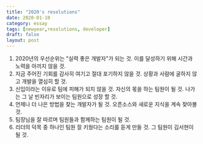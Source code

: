 ```yaml
---
title: "2020's resolutions"
date: 2020-01-10
category: essay
tags: [newyear,resolutions, developer]
draft: false
layout: post
---
```


1. 2020년의 우선순위는 "실력 좋은 개발자"가 되는 것. 이를 달성하기 위해 시간과 노력을 아끼지 않을 것.
2. 지금 주어진 기회를 감사히 여기고 절대 포기하지 않을 것. 상황과 사람에 굴하지 않고 개발을 열심히 할 것.
3. 신입이라는 이유로 팀에 피해가 되지 않을 것. 자신의 몫을 하는 팀원이 될 것. 나가는 그 날 빈자리가 보이는 팀원으로 성장 할 것. ​
4. 언제나 더 나은 방법을 찾는 개발자가 될 것. 오픈소스와 새로운 지식을 계속 찾아볼 것.
5. 팀장님을 잘 따르며 팀원들과 함께하는 팀원이 될 것.
6. 리더의 덕목 중 하나인 팀원 잘 키웠다는 소리를 듣게 만들 것. 그 팀원이 김서현이 될 것.